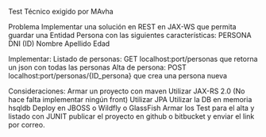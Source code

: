 Test Técnico exigido por MAvha
 
Problema
Implementar una solución en REST en JAX-WS que permita guardar una Entidad Persona con las siguientes características:
PERSONA
DNI (ID)
Nombre
Apellido
Edad

Implementar:
Listado de personas: GET localhost:port/personas que retorna un json con todas las personas
Alta de persona: POST localhost:port/personas/{ID_persona} que crea una persona nueva


Consideraciones:
Armar un proyecto con maven 
Utilizar JAX-RS 2.0 (No hace falta implementar ningún front)
Utilizar JPA
Utilizar la DB en memoria hsqldb
Deploy en JBOSS o Wildfly o GlassFish
Armar los Test para el alta y listado con JUNIT
publicar el proyecto en github o bitbucket y enviar el link por correo.
